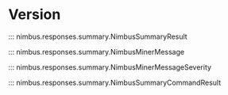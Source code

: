 # Version

::: nimbus.responses.summary.NimbusSummaryResult

::: nimbus.responses.summary.NimbusMinerMessage

::: nimbus.responses.summary.NimbusMinerMessageSeverity

::: nimbus.responses.summary.NimbusSummaryCommandResult

